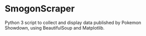 # SmogonScraper

Python 3 script to collect and display data published by Pokemon Showdown, using BeautifulSoup and Matplotlib.
